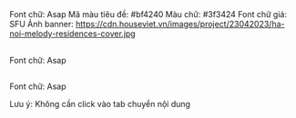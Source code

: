 ## 

Font chữ: Asap
Mã màu tiêu đề: #bf4240
Màu chữ: #3f3424
Font chữ giá: SFU
Ảnh banner: https://cdn.houseviet.vn/images/project/23042023/ha-noi-melody-residences-cover.jpg

## 

Font chữ: Asap

## 
Font chữ: Asap

Lưu ý: Không cần click vào tab chuyển nội dung